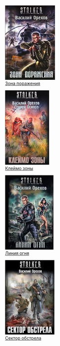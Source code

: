![](Зона%20поражения.jpg)  
[Зона поражения](Зона%20поражения)

![](Клеймо%20зоны.jpg)  
[Клеймо зоны](Клеймо%20зоны)

![](Линия%20огня.jpg)  
[Линия огня](Линия%20огня)

![](Сектор%20обстрела.jpg)  
[Сектор обстрела](Сектор%20обстрела)
